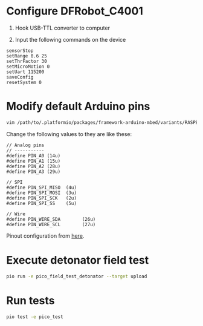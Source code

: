 # Configure DFRobot_C4001

1. Hook USB-TTL converter to computer

2. Input the following commands on the device

```text
sensorStop
setRange 0.6 25
setThrFactor 30
setMicroMotion 0
setUart 115200
saveConfig
resetSystem 0
```

# Modify default Arduino pins

```bash
vim /path/to/.platformio/packages/framework-arduino-mbed/variants/RASPBERRY_PI_PICO/pins_arduino.h
```

Change the following values to they are like these:

```text
// Analog pins
// -----------
#define PIN_A0 (14u)
#define PIN_A1 (15u)
#define PIN_A2 (28u)
#define PIN_A3 (29u)

// SPI
#define PIN_SPI_MISO  (4u)
#define PIN_SPI_MOSI  (3u)
#define PIN_SPI_SCK   (2u)
#define PIN_SPI_SS    (5u)

// Wire
#define PIN_WIRE_SDA        (26u)
#define PIN_WIRE_SCL        (27u)
```

Pinout configuration from [here](https://github.com/earlephilhower/arduino-pico/blob/master/variants/waveshare_rp2040_zero/pins_arduino.h).

# Execute detonator field test

```bash
pio run -e pico_field_test_detonator --target upload
```

# Run tests

```bash
pio test -e pico_test
```